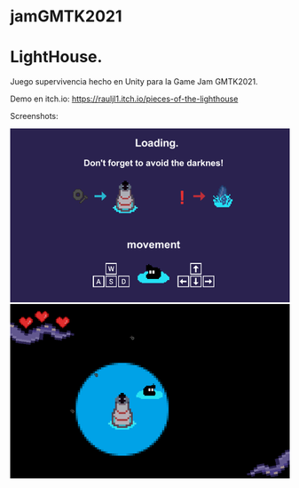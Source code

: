 # jamGMTK2021
# LightHouse.
Juego supervivencia hecho en Unity para la Game Jam GMTK2021.
 
Demo en itch.io: https://rauljl1.itch.io/pieces-of-the-lighthouse

Screenshots:

![1](1.png)
![2](2.png)
